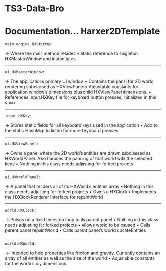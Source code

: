 # TS3-Data-Bro

Documentation...
Harxer2DTemplate
================

	main.engine.HXStartup
-> Where the main method resides
• Static reference to singleton HXMasterWindow and instantiates
_________________
	ui.HXMasterWindow:
-> The applications primary UI window
• Contains the panel for 2D world rendering subclassed as HXViewPanel
• Adjustable constants for application window’s dimensions plus child HXViewPanel dimensions.
• References input.HXKey file for keyboard button presses, initialized in this class
_________________
	input.HXKey:
-> Stores static fields for all keyboard keys used in the application
• Add to the static HashMap to listen for more keyboard presses
__________________
	ui.HXViewPanel:
-> Owns a panel where the 2D world’s entities are drawn subclassed as HXWorldPanel. Also handles the panning of that world with the  selected keys
• Nothing in this class needs adjusting for forked projects
__________________
	ui.HXWorldPanel:
-> A panel that renders all of its HXWorld’s entities array
• Nothing in this class needs adjusting for forked projects
• Owns a HXClock
• Implements the HXClockRenderer interface for repaintWorld
__________________
	world.HXClock:
-> Pulses on a fixed timestep loop to its parent panel
• Nothing in this class needs adjusting for forked projects
• Allows world to be paused
• Calls parent panel repaintWorld
• Calls parent panel’s world updateEntities

___________________
	world.HXWorld:
-> Intended to hold properties like friction and gravity. Currently contains an array of all entities as well as the size of the world
• Adjustable constants for the world’s x:y dimensions

